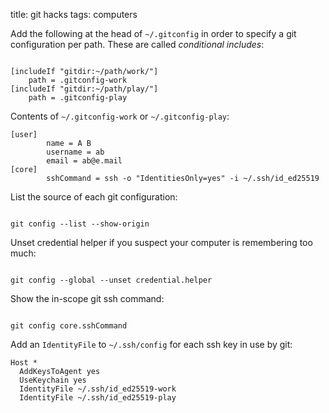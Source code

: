 title: git hacks
tags: computers

Add the following at the head of `~/.gitconfig` in order to specify a git configuration per path. These are called _conditional includes_:

```

[includeIf "gitdir:~/path/work/"]
    path = .gitconfig-work
[includeIf "gitdir:~/path/play/"]
    path = .gitconfig-play

```

Contents of `~/.gitconfig-work` or `~/.gitconfig-play`:
```
[user]    
        name = A B
        username = ab
        email = ab@e.mail
[core]      
        sshCommand = ssh -o "IdentitiesOnly=yes" -i ~/.ssh/id_ed25519
```

List the source of each git configuration:
```

git config --list --show-origin

```

Unset credential helper if you suspect your computer is remembering too much:
```

git config --global --unset credential.helper

```

Show the in-scope git ssh command:
```

git config core.sshCommand

```

Add an `IdentityFile` to `~/.ssh/config` for each ssh key in use by git:
```
Host *
  AddKeysToAgent yes
  UseKeychain yes
  IdentityFile ~/.ssh/id_ed25519-work
  IdentityFile ~/.ssh/id_ed25519-play
```
